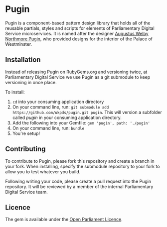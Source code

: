 # Pugin
Pugin is a component-based pattern design library that holds all of the reusable partials, styles and scripts for elements of Parliamentary Digital Service microservices. It is named after the designer [Augustus Welby Northmore  Pugin](https://en.wikipedia.org/wiki/Augustus_Pugin), who provided designs for the interior of the Palace of Westminster.

## Installation
Instead of releasing Pugin on RubyGems.org and versioning twice, at Parliamentary Digital Service we use Pugin as a git submodule to keep versioning in once place.

To install:
1. `cd` into your consuming application directory
2. On your command line, run: `git submodule add https://github.com/ukpds/pugin.git pugin`. This will version a subfolder called _pugin_ in your consuming application directory.
3. Add the following into your Gemfile: `gem 'pugin', path: './pugin'`
4. On your command line, run: `bundle`
5. You're setup!

## Contributing
To contribute to Pugin, please fork this repository and create a branch in your fork. When installing, specify the submodule repository to your fork to allow you to test whatever you build.

Following writing your code, please create a pull request into the Pugin repository. It will be reviewed by a member of the internal Parliamentary Digital Service team.

## Licence
The gem is available under the [Open Parliament Licence](http://www.parliament.uk/site-information/copyright/open-parliament-licence/).
